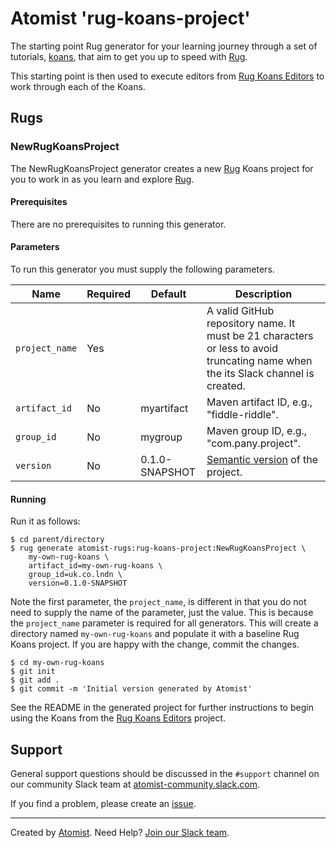 # Atomist 'rug-koans-project'

The starting point Rug generator for your learning journey through a set of tutorials, [koans][koans], that aim to get you up to speed with [Rug][rug].

This starting point is then used to execute editors from [Rug Koans Editors][rug-koans-editors] to work through each of the Koans.

[rug]: http://docs.atomist.com/
[koans]: (https://en.wikipedia.org/wiki/K%C5%8Dan)
[rug-koans-editors]: https://github.com/atomist-rugs/rug-koans-editors

## Rugs

### NewRugKoansProject

The NewRugKoansProject generator creates a new [Rug][rug] Koans project for you to work in as you learn and explore [Rug][rug].

[rug]: http://docs.atomist.com/

#### Prerequisites

There are no prerequisites to running this generator.

#### Parameters

To run this generator you must supply the following parameters.

Name | Required | Default | Description
-----|----------|---------|------------
`project_name` | Yes | |  A valid GitHub repository name.  It must be 21 characters or less to avoid truncating name when the its Slack channel is created.
`artifact_id` | No | myartifact | Maven artifact ID, e.g., "fiddle-riddle".
`group_id` | No | mygroup |  Maven group ID, e.g., "com.pany.project".
`version` | No | 0.1.0-SNAPSHOT | [Semantic version][semver] of the project.

[semver]: http://semver.org

#### Running

Run it as follows:

```
$ cd parent/directory
$ rug generate atomist-rugs:rug-koans-project:NewRugKoansProject \
    my-own-rug-koans \
    artifact_id=my-own-rug-koans \
    group_id=uk.co.lndn \
    version=0.1.0-SNAPSHOT
```

Note the first parameter, the `project_name`, is different in that you
do not need to supply the name of the parameter, just the value.  This
is because the `project_name` parameter is required for all
generators.  This will create a directory named `my-own-rug-koans` and
populate it with a baseline Rug Koans project.  If you are happy
with the change, commit the changes.

```
$ cd my-own-rug-koans
$ git init
$ git add .
$ git commit -m 'Initial version generated by Atomist'
```

See the README in the generated project for further instructions to begin using the Koans from the [Rug Koans Editors](https://github.com/atomist-rugs/rug-koans-editors) project.

## Support

General support questions should be discussed in the `#support`
channel on our community Slack team
at [atomist-community.slack.com][slack].

If you find a problem, please create an [issue][].

[issue]: https://github.com/atomist-rugs/rug-koans-project/issues

---
Created by [Atomist][atomist].
Need Help?  [Join our Slack team][slack].

[atomist]: https://www.atomist.com/
[slack]: https://join.atomist.com/
